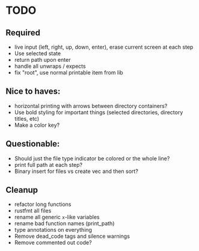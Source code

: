 # TODO

## Required
- live input (left, right, up, down, enter), erase current screen at each step
- Use selected state
- return path upon enter
- handle all unwraps / expects
- fix "root", use normal printable item from lib

## Nice to haves:
- horizontal printing with arrows between directory containers?
- Use bold styling for important things (selected directories, directory titles, etc)
- Make a color key?

## Questionable:
- Should just the file type indicator be colored or the whole line?
- print full path at each step?
- Binary insert for files vs create vec and then sort?

## Cleanup
- refactor long functions
- rustfmt all files
- rename all generic `x`-like variables
- rename bad function names (print_path)
- type annotations on everything
- Remove dead_code tags and silence warnings
- Remove commented out code?
